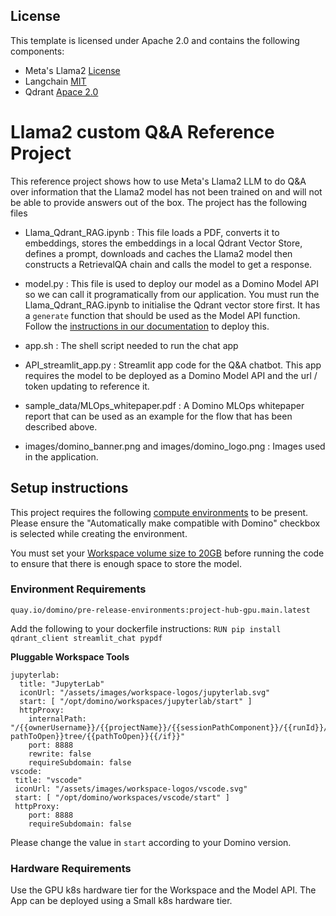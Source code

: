 ## License
This template is licensed under Apache 2.0 and contains the following components: 
* Meta's Llama2 [License](https://ai.meta.com/llama/license/)
* Langchain [MIT](https://github.com/langchain-ai/langchain/blob/master/LICENSE)
* Qdrant [Apace 2.0](https://github.com/qdrant/qdrant/blob/master/LICENSE)

# Llama2 custom Q&A Reference Project

This reference project shows how to use Meta's Llama2 LLM to do Q&A over information that the Llama2 model has not been trained on and will not be able to provide answers out of the box. The project has the following files 

* Llama_Qdrant_RAG.ipynb : This file loads a PDF, converts it to embeddings, stores the embeddings in a local Qdrant Vector Store, defines a prompt, downloads and caches the Llama2 model then constructs a RetrievalQA chain and calls the model to get a response.

* model.py : This file is used to deploy our model as a Domino Model API so we can call it programatically from our application. You must run the Llama_Qdrant_RAG.ipynb to initialise the Qdrant vector store first. It has a `generate` function that should be used as the Model API function. Follow the [instructions in our documentation](https://docs.dominodatalab.com/en/latest/user_guide/8dbc91/deploy-models-at-rest/) to deploy this.

* app.sh : The shell script needed to run the chat app

* API_streamlit_app.py : Streamlit app code for the Q&A chatbot. This app requires the model to be deployed as a Domino Model API and the url / token updating to reference it.

* sample_data/MLOps_whitepaper.pdf : A Domino MLOps whitepaper report that can be used as an example for the flow that has been described above.

* images/domino_banner.png and images/domino_logo.png : Images used in the application.


## Setup instructions

This project requires the following [compute environments](https://docs.dominodatalab.com/en/latest/user_guide/f51038/environments/) to be present. Please ensure the "Automatically make compatible with Domino" checkbox is selected while creating the environment.

You must set your [Workspace volume size to 20GB](https://docs.dominodatalab.com/en/latest/user_guide/0ea71e/change-the-workspace-volume-size/) before running the code to ensure that there is enough space to store the model.


### Environment Requirements

`quay.io/domino/pre-release-environments:project-hub-gpu.main.latest`

Add the following to your dockerfile instructions:
`RUN pip install qdrant_client streamlit_chat pypdf`

**Pluggable Workspace Tools** 
```
jupyterlab:
  title: "JupyterLab"
  iconUrl: "/assets/images/workspace-logos/jupyterlab.svg"
  start: [ "/opt/domino/workspaces/jupyterlab/start" ]
  httpProxy:
    internalPath: "/{{ownerUsername}}/{{projectName}}/{{sessionPathComponent}}/{{runId}}/{{#if pathToOpen}}tree/{{pathToOpen}}{{/if}}"
    port: 8888
    rewrite: false
    requireSubdomain: false
vscode:
 title: "vscode"
 iconUrl: "/assets/images/workspace-logos/vscode.svg"
 start: [ "/opt/domino/workspaces/vscode/start" ]
 httpProxy:
    port: 8888
    requireSubdomain: false
```

Please change the value in `start` according to your Domino version.

### Hardware Requirements
Use the GPU k8s hardware tier for the Workspace and the Model API. The App can be deployed using a Small k8s hardware tier.
